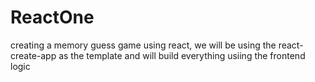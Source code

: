 # ReactOne

creating a memory guess game using react, we will be using the react-create-app as the template and will build everything usiing the frontend logic


